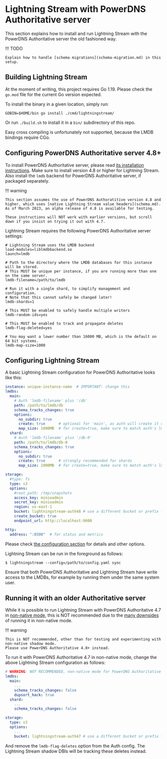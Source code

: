 # Lightning Stream with PowerDNS Authoritative server

This section explains how to install and run Lightning Stream with the PowerDNS Authoritative
server the old fashioned way.

!!! TODO

    Explain how to handle [schema migrations](schema-migration.md) in this setup.

## Building Lightning Stream 

At the moment of writing, this project requires Go 1.19. Please check the `go.mod` file for the current
Go version expected.

To install the binary in a given location, simply run:

    GOBIN=$HOME/bin go install ./cmd/lightningstream/

Or run `./build.sh` to install it in a `bin/` subdirectory of this repo. 

Easy cross compiling is unfortunately not supported, because the LMDB bindings require CGo.


## Configuring PowerDNS Authoritative server 4.8+

To install PowerDNS Authoritative server, please read [its installation instructions](https://doc.powerdns.com/authoritative/installation.html).
Make sure to install version 4.8 or higher for Lightning Stream. Also install the `lmdb` backend for PowerDNS Authoritative server, if packaged
separately.

!!! warning

    This section assumes the use of PowerDNS Authoratitive version 4.8 and higher, which uses [native Lightning Stream value headers](schema.md).
    As of March 2023, an alpha release of 4.8 is available for testing. 

    These instructions will NOT work with earlier versions, but scroll down if you insist on trying it out with 4.7.

Lightning Stream requires the following PowerDNS Authoritative server settings:

```
# Lightning Stream uses the LMDB backend 
load-modules=liblmdbbackend.so
launch=lmdb

# Path to the directory where the LMDB databases for this instance will be stored.
# This MUST be unique per instance, if you are running more than one on the same server.
lmdb-filename=/path/to/lmdb

# Run it with a single shard, to simplify management and configuration.
# Note that this cannot safely be changed later!
lmdb-shards=1

# This MUST be enabled to safely handle multiple writers
lmdb-random-ids=yes

# This MUST be enabled to track and propagate deletes
lmdb-flag-deleted=yes

# You may want a lower number than 16000 MB, which is the default on 64 bit systems.
lmdb-map-size=1000
```


## Configuring Lightning Stream

A basic Lightning Stream configuration for PowerDNS Authoritative looks like this:

```yaml
instance: unique-instance-name  # IMPORTANT: change this
lmdbs:
  main:
    # Auth 'lmdb-filename' plus '/db'
    path: /path/to/lmdb/db
    schema_tracks_changes: true
    options:
      no_subdir: true
      create: true      # optional for 'main', as auth will create it on startup, if needed
      map_size: 1000MB  # for create=true, make sure to match auth's lmdb-map-size
  shard:
    # Auth 'lmdb-filename' plus '/db-0'
    path: /path/to/lmdb/db-0
    schema_tracks_changes: true
    options:
      no_subdir: true
      create: true      # strongly recommended for shards
      map_size: 1000MB  # for create=true, make sure to match auth's lmdb-map-size

storage:
  #type: fs
  type: s3
  options:
    #root_path: /tmp/snapshots
    access_key: minioadmin
    secret_key: minioadmin
    region: us-east-1
    bucket: lightningstream-auth48 # use a different bucket or prefix for each auth version
    create_bucket: true
    endpoint_url: http://localhost:9000

http:
  address: ":8500"  # for status and metrics
```

Please check [the configuration section](configuration.md) for details and other options.

Lightning Stream can be run in the foreground as follows:

    $ lightningstream --config=/path/to/config.yaml sync 

Ensure that both PowerDNS Authoritative and Lightning Stream have write access to the LMDBs,
for example by running them under the same system user.



## Running it with an older Authoritative server

While it is possible to run Lightning Stream with PowerDNS Authoritative 4.7 in [non-native mode](schema-shadow.md),
this is NOT recommended due to the [many downsides](schema-shadow.md#caveats) of running it in non-native mode.

!!! warning

    This is NOT recommended, other than for testing and experimenting with non-native shadow mode.
    Please use PowerDNS Authoritative 4.8+ instead.

To run it with PowerDNS Authoritative 4.7 in non-native mode, change the above Lightning Stream configuration as follows:

```yaml
# WARNING: NOT RECOMMENDED, non-native mode for PowerDNS Authoritative server 4.7
lmdbs:
  main:
    ...
    schema_tracks_changes: false
    dupsort_hack: true
  shard:
    ...
    schema_tracks_changes: false

storage:
  type: s3
  options:
    ...
    bucket: lightningstream-auth47 # use a different bucket or prefix for each auth version
```

And remove the `lmdb-flag-deletes` option from the Auth config. The Lightning Stream shadow DBIs will be
tracking these deletes instead.



